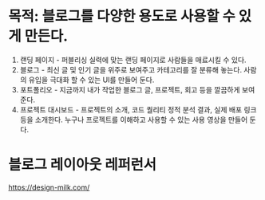 # 목적: 블로그를 다양한 용도로 사용할 수 있게 만든다.

1. 랜딩 페이지 - 퍼블리싱 실력에 맞는 랜딩 페이지로 사람들을 매료시킬 수 있다.
2. 블로그 - 최신 글 및 인기 글을 위주로 보여주고 카테고리를 잘 분류해 놓는다. 사람의 유입을 극대화 할 수 있는 UI를 만들어 둔다.
3. 포트폴리오 - 지금까지 내가 작업한 블로그 글, 프로젝트, 회고 등을 깔끔하게 보여준다.
4. 프로젝트 대시보드 - 프로젝트의 소개, 코드 퀄리티 정적 분석 결과, 실제 배포 링크 등을 소개한다. 누구나 프로젝트를 이해하고 사용할 수 있는 사용 영상을 만들어 둔다.

# 블로그 레이아웃 레퍼런서

https://design-milk.com/
